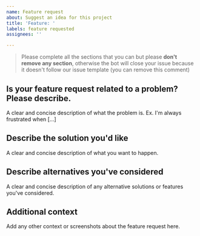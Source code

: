 ```yaml
---
name: Feature request
about: Suggest an idea for this project
title: 'Feature: '
labels: feature requested
assignees: ''

---
```


> Please complete all the sections that you can but please **don't remove any section**, otherwise the bot will close your issue because it doesn't follow our issue template (you can remove this comment)

## Is your feature request related to a problem? Please describe.

A clear and concise description of what the problem is. Ex. I'm always frustrated when [...]

## Describe the solution you'd like

A clear and concise description of what you want to happen.

## Describe alternatives you've considered

A clear and concise description of any alternative solutions or features you've considered.

## Additional context

Add any other context or screenshots about the feature request here.

